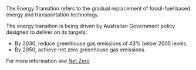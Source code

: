 The Energy Transition refers to the gradual replacement of fossil-fuel based energy and transportation technology. 

The energy transition is being driven by Australian Government policy designed to deliver on its targets:
- By 2030, reduce greenhouse gas emissions of 43% below 2005 levels.
- By 2050, achieve net zero greenhouse gas emissions.

For more information see [Net Zero](https://www.dcceew.gov.au/climate-change/emissions-reduction/net-zero#:~:text=In%202022%2C%20we%20legislated%20Australia's,of%2043%25%20below%202005%20levels.)


